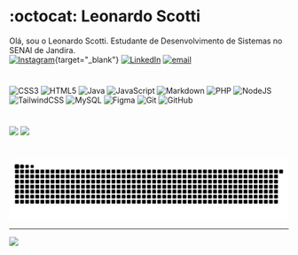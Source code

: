 # :octocat: Leonardo Scotti

Olá, sou o Leonardo Scotti. Estudante de Desenvolvimento de Sistemas no SENAI de Jandira.<br/>
[![Instagram](https://img.shields.io/badge/Instagram-%23E4405F.svg?logo=Instagram&logoColor=white)](https://instagram.com/scottix__){target="_blank"} [![LinkedIn](https://img.shields.io/badge/LinkedIn-%230077B5.svg?logo=linkedin&logoColor=white)](https://linkedin.com/in/leonardo-scotti-dev) [![email](https://img.shields.io/badge/Email-D14836?logo=gmail&logoColor=white)](mailto:leonardo.scotti07@gmail.com)
#
![CSS3](https://img.shields.io/badge/css3-%231572B6.svg?style=for-the-badge&logo=css3&logoColor=white) ![HTML5](https://img.shields.io/badge/html5-%23E34F26.svg?style=for-the-badge&logo=html5&logoColor=white) ![Java](https://img.shields.io/badge/java-%23ED8B00.svg?style=for-the-badge&logo=openjdk&logoColor=white) ![JavaScript](https://img.shields.io/badge/javascript-%23323330.svg?style=for-the-badge&logo=javascript&logoColor=%23F7DF1E) ![Markdown](https://img.shields.io/badge/markdown-%23000000.svg?style=for-the-badge&logo=markdown&logoColor=white) ![PHP](https://img.shields.io/badge/php-%23777BB4.svg?style=for-the-badge&logo=php&logoColor=white) ![NodeJS](https://img.shields.io/badge/node.js-6DA55F?style=for-the-badge&logo=node.js&logoColor=white) ![TailwindCSS](https://img.shields.io/badge/tailwindcss-%2338B2AC.svg?style=for-the-badge&logo=tailwind-css&logoColor=white) ![MySQL](https://img.shields.io/badge/mysql-4479A1.svg?style=for-the-badge&logo=mysql&logoColor=white) ![Figma](https://img.shields.io/badge/figma-%23F24E1E.svg?style=for-the-badge&logo=figma&logoColor=white) ![Git](https://img.shields.io/badge/git-%23F05033.svg?style=for-the-badge&logo=git&logoColor=white) ![GitHub](https://img.shields.io/badge/github-%23121011.svg?style=for-the-badge&logo=github&logoColor=white)
#
![](https://github-readme-stats.vercel.app/api?username=Leonardo-Scotti&theme=transparent&hide_border=false&include_all_commits=false&count_private=false)
![](https://github-readme-stats.vercel.app/api/top-langs/?username=Leonardo-Scotti&theme=transparent&hide_border=false&include_all_commits=false&count_private=false&layout=compact)

#
<div>
  <picture>
    <source media="(prefers-color-scheme: dark)" srcset="https://raw.githubusercontent.com/Leonardo-Scotti/Leonardo-Scotti/output/github-contribution-grid-snake-dark.svg">
    <source media="(prefers-color-scheme: light)" srcset="https://raw.githubusercontent.com/Leonardo-Scotti/Leonardo-Scotti/output/github-contribution-grid-snake.svg">
    <img alt="github contribution grid snake animation" src="https://raw.githubusercontent.com/Leonardo-Scotti/Leonardo-Scotti/output/github-contribution-grid-snake.svg">
  </picture>
</div>

---
[![](https://visitcount.itsvg.in/api?id=Leonardo-Scotti&icon=0&color=0)](https://visitcount.itsvg.in)
